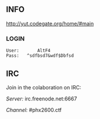 INFO
----

http://yut.codegate.org/home/#main

### LOGIN

    User:       AltF4
    Pass:   ^sdfbsd7&wdf$Dbfsd


IRC
---

Join in the colaboration on IRC:

*Server:* irc.freenode.net:6667

*Channel:* #phx2600.ctf
